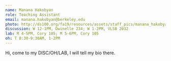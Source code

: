 ```yaml
---
name: Manana Hakobyan
role: Teaching Assistant
email: manana.hakobyan@berkeley.edu
photo: http://ds100.org/fa19/resources/assets/staff_pics/manana_hakobyan.jpeg
discussion: W 12-1PM, Dwinelle 234; W 1-2PM, VLSB 2032
lab: M 4-5PM, Cory 105; M 5-6PM, Cory 105
oh: T 8:30-9:30AM, 1-2PM
---
```


Hi, come to my DISC/OH/LAB, I will tell my bio there.